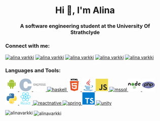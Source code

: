 <h1 align="center">Hi 👋, I'm Alina</h1>
<h3 align="center">A software engineering student at the University Of Strathclyde</h3>

<h3 align="left">Connect with me:</h3>
<p align="left">
<a href="https://www.linkedin.com/in/alina-varkki-2598a116b/" target="blank"><img align="center" src="https://cdn.jsdelivr.net/npm/simple-icons@3.0.1/icons/linkedin.svg" alt="alina varkki" height="30" width="40" /></a>
<a href="https://www.hackerrank.com/alinawarkki" target="blank"><img align="center" src="https://cdn.jsdelivr.net/npm/simple-icons@3.0.1/icons/hackerrank.svg" alt="alina varkki" height="30" width="40" /></a>
<a href="https://leetcode.com/varkki/" target="blank"><img align="center" src="https://cdn.jsdelivr.net/npm/simple-icons@3.0.1/icons/leetcode.svg" alt="alina varkki" height="30" width="40" /></a>
<a href="mailto:varkkia99@gmail.com" target="blank"><img align="center" src="https://cdn.jsdelivr.net/npm/simple-icons@3.0.1/icons/gmail.svg" alt="alina varkki" height="30" width="40" /></a>
<a href="https://www.instagram.com/alinawarkki/" target="blank"><img align="center" src="https://cdn.jsdelivr.net/npm/simple-icons@3.0.1/icons/instagram.svg" alt="alina varkki" height="30" width="40" /></a>
</p>

<h3 align="left">Languages and Tools:</h3>
<p align="left"> <a href="https://developer.android.com" target="_blank"> <img src="https://raw.githubusercontent.com/devicons/devicon/master/icons/android/android-original-wordmark.svg" alt="android" width="40" height="40"/> </a> <a href="https://www.cprogramming.com/" target="_blank"> <img src="https://raw.githubusercontent.com/devicons/devicon/master/icons/c/c-original.svg" alt="c" width="40" height="40"/> </a> <a href="https://expressjs.com" target="_blank"> <img src="https://raw.githubusercontent.com/devicons/devicon/master/icons/express/express-original-wordmark.svg" alt="express" width="40" height="40"/> </a> <a href="https://www.haskell.org/" target="_blank"> <img src="https://upload.wikimedia.org/wikipedia/commons/1/1c/Haskell-Logo.svg" alt="haskell" width="40" height="40"/> </a> <a href="https://www.w3.org/html/" target="_blank"> <img src="https://raw.githubusercontent.com/devicons/devicon/master/icons/html5/html5-original-wordmark.svg" alt="html5" width="40" height="40"/> </a> <a href="https://www.java.com" target="_blank"> <img src="https://raw.githubusercontent.com/devicons/devicon/master/icons/java/java-original.svg" alt="java" width="40" height="40"/> </a> <a href="https://developer.mozilla.org/en-US/docs/Web/JavaScript" target="_blank"> <img src="https://raw.githubusercontent.com/devicons/devicon/master/icons/javascript/javascript-original.svg" alt="javascript" width="40" height="40"/> </a> <a href="https://www.microsoft.com/en-us/sql-server" target="_blank"> <img src="https://cdn.worldvectorlogo.com/logos/microsoft-sql-server.svg" alt="mssql" width="40" height="40"/> </a> <a href="https://nodejs.org" target="_blank"> <img src="https://raw.githubusercontent.com/devicons/devicon/master/icons/nodejs/nodejs-original-wordmark.svg" alt="nodejs" width="40" height="40"/> </a> <a href="https://www.php.net" target="_blank"> <img src="https://raw.githubusercontent.com/devicons/devicon/master/icons/php/php-original.svg" alt="php" width="40" height="40"/> </a> <a href="https://www.python.org" target="_blank"> <img src="https://raw.githubusercontent.com/devicons/devicon/master/icons/python/python-original.svg" alt="python" width="40" height="40"/> </a> <a href="https://reactjs.org/" target="_blank"> <img src="https://raw.githubusercontent.com/devicons/devicon/master/icons/react/react-original-wordmark.svg" alt="react" width="40" height="40"/> </a> <a href="https://reactnative.dev/" target="_blank"> <img src="https://reactnative.dev/img/header_logo.svg" alt="reactnative" width="40" height="40"/> </a> <a href="https://spring.io/" target="_blank"> <img src="https://www.vectorlogo.zone/logos/springio/springio-icon.svg" alt="spring" width="40" height="40"/> </a> <a href="https://www.typescriptlang.org/" target="_blank"> <img src="https://raw.githubusercontent.com/devicons/devicon/master/icons/typescript/typescript-original.svg" alt="typescript" width="40" height="40"/> </a> <a href="https://unity.com/" target="_blank"> <img src="https://www.vectorlogo.zone/logos/unity3d/unity3d-icon.svg" alt="unity" width="40" height="40"/> </a> </p>

<p><img align="left" src="https://github-readme-stats.vercel.app/api/top-langs?username=alinavarkki&show_icons=true&locale=en&layout=compact" alt="alinavarkki" /></p>

<p>&nbsp;<img align="center" src="https://github-readme-stats.vercel.app/api?username=alinavarkki&show_icons=true&locale=en" alt="alinavarkki" /></p>
